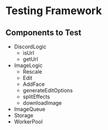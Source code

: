 # Testing Framework
## Components to Test
- DiscordLogic
  - isUrl
  - getUrl
- ImageLogic
  - Rescale
  - Edit
  - AddFace
  - generateEditOptions
  - splitEffects
  - downloadImage
- ImageQueue
- Storage
- WorkerPool